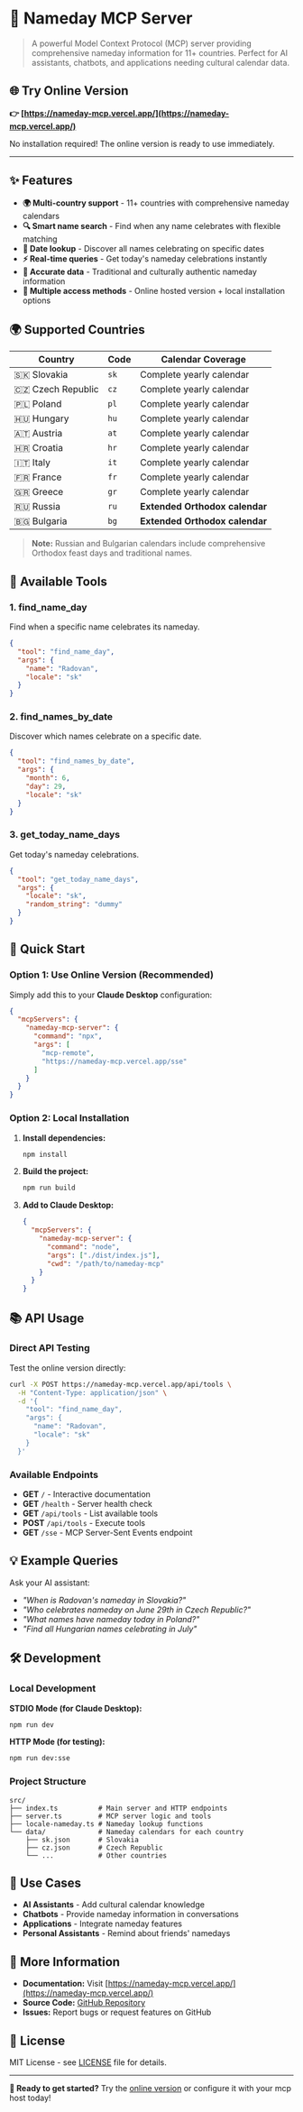 # 🎉 Nameday MCP Server

> A powerful Model Context Protocol (MCP) server providing comprehensive nameday information for 11+ countries. Perfect for AI assistants, chatbots, and applications needing cultural calendar data.

## 🌐 Try Online Version

**👉 [https://nameday-mcp.vercel.app/](https://nameday-mcp.vercel.app/)**

No installation required! The online version is ready to use immediately.

---

## ✨ Features

- **🌍 Multi-country support** - 11+ countries with comprehensive nameday calendars
- **🔍 Smart name search** - Find when any name celebrates with flexible matching
- **📅 Date lookup** - Discover all names celebrating on specific dates
- **⚡ Real-time queries** - Get today's nameday celebrations instantly
- **🎯 Accurate data** - Traditional and culturally authentic nameday information
- **🚀 Multiple access methods** - Online hosted version + local installation options

## 🌍 Supported Countries

| Country | Code | Calendar Coverage |
|---------|------|-------------------|
| 🇸🇰 Slovakia | `sk` | Complete yearly calendar |
| 🇨🇿 Czech Republic | `cz` | Complete yearly calendar |
| 🇵🇱 Poland | `pl` | Complete yearly calendar |
| 🇭🇺 Hungary | `hu` | Complete yearly calendar |
| 🇦🇹 Austria | `at` | Complete yearly calendar |
| 🇭🇷 Croatia | `hr` | Complete yearly calendar |
| 🇮🇹 Italy | `it` | Complete yearly calendar |
| 🇫🇷 France | `fr` | Complete yearly calendar |
| 🇬🇷 Greece | `gr` | Complete yearly calendar |
| 🇷🇺 Russia | `ru` | **Extended Orthodox calendar** |
| 🇧🇬 Bulgaria | `bg` | **Extended Orthodox calendar** |

> **Note:** Russian and Bulgarian calendars include comprehensive Orthodox feast days and traditional names.

## 🔧 Available Tools

### 1. **find_name_day**
Find when a specific name celebrates its nameday.

```json
{
  "tool": "find_name_day",
  "args": {
    "name": "Radovan",
    "locale": "sk"
  }
}
```

### 2. **find_names_by_date**
Discover which names celebrate on a specific date.

```json
{
  "tool": "find_names_by_date",
  "args": {
    "month": 6,
    "day": 29,
    "locale": "sk"
  }
}
```

### 3. **get_today_name_days**
Get today's nameday celebrations.

```json
{
  "tool": "get_today_name_days",
  "args": {
    "locale": "sk",
    "random_string": "dummy"
  }
}
```

## 🚀 Quick Start

### Option 1: Use Online Version (Recommended)

Simply add this to your **Claude Desktop** configuration:

```json
{
  "mcpServers": {
    "nameday-mcp-server": {
      "command": "npx",
      "args": [
        "mcp-remote",
        "https://nameday-mcp.vercel.app/sse"
      ]
    }
  }
}
```

### Option 2: Local Installation

1. **Install dependencies:**
   ```bash
   npm install
   ```

2. **Build the project:**
   ```bash
   npm run build
   ```

3. **Add to Claude Desktop:**
   ```json
   {
     "mcpServers": {
       "nameday-mcp-server": {
         "command": "node",
         "args": ["./dist/index.js"],
         "cwd": "/path/to/nameday-mcp"
       }
     }
   }
   ```

## 📚 API Usage

### Direct API Testing

Test the online version directly:

```bash
curl -X POST https://nameday-mcp.vercel.app/api/tools \
  -H "Content-Type: application/json" \
  -d '{
    "tool": "find_name_day",
    "args": {
      "name": "Radovan",
      "locale": "sk"
    }
  }'
```

### Available Endpoints

- **GET** `/` - Interactive documentation
- **GET** `/health` - Server health check
- **GET** `/api/tools` - List available tools
- **POST** `/api/tools` - Execute tools
- **GET** `/sse` - MCP Server-Sent Events endpoint

## 💡 Example Queries

Ask your AI assistant:

- *"When is Radovan's nameday in Slovakia?"*
- *"Who celebrates nameday on June 29th in Czech Republic?"*
- *"What names have nameday today in Poland?"*
- *"Find all Hungarian names celebrating in July"*

## 🛠️ Development

### Local Development

**STDIO Mode (for Claude Desktop):**
```bash
npm run dev
```

**HTTP Mode (for testing):**
```bash
npm run dev:sse
```

### Project Structure

```
src/
├── index.ts          # Main server and HTTP endpoints
├── server.ts         # MCP server logic and tools
├── locale-nameday.ts # Nameday lookup functions
└── data/             # Nameday calendars for each country
    ├── sk.json       # Slovakia
    ├── cz.json       # Czech Republic
    └── ...           # Other countries
```

## 🎯 Use Cases

- **AI Assistants** - Add cultural calendar knowledge
- **Chatbots** - Provide nameday information in conversations
- **Applications** - Integrate nameday features
- **Personal Assistants** - Remind about friends' namedays

## 📖 More Information

- **Documentation:** Visit [https://nameday-mcp.vercel.app/](https://nameday-mcp.vercel.app/)
- **Source Code:** [GitHub Repository](https://github.com/radoone/nameday-mcp)
- **Issues:** Report bugs or request features on GitHub

## 📝 License

MIT License - see [LICENSE](LICENSE) file for details.

---

**🌟 Ready to get started?** Try the [online version](https://nameday-mcp.vercel.app/) or configure it with your mcp host today! 